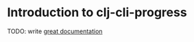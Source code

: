 # Introduction to clj-cli-progress

TODO: write [great documentation](http://jacobian.org/writing/what-to-write/)
